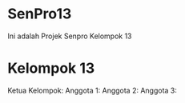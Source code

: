 # SenPro13
Ini adalah Projek Senpro Kelompok 13

# Kelompok 13
Ketua Kelompok:
Anggota 1:
Anggota 2:
Anggota 3:
